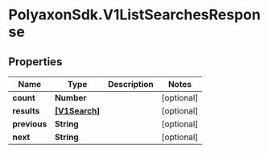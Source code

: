# PolyaxonSdk.V1ListSearchesResponse

## Properties
Name | Type | Description | Notes
------------ | ------------- | ------------- | -------------
**count** | **Number** |  | [optional] 
**results** | [**[V1Search]**](V1Search.md) |  | [optional] 
**previous** | **String** |  | [optional] 
**next** | **String** |  | [optional] 


